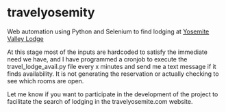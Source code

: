 # travelyosemity

Web automation using Python and Selenium to find lodging at [Yosemite Valley Lodge](https://travelyosemite.com/) 

At this stage most of the inputs are hardcoded to satisfy the immediate need we have, and I have programmed a cronjob to execute the travel_lodge_avail.py file every x minutes and send me a text message if it finds availability. It is not generating the reservation or actually checking to see which rooms are open. 

Let me know if you want to participate in the development of the project to facilitate the search of lodging in the travelyosemite.com website.

